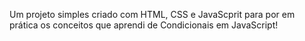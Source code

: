 Um projeto simples criado com HTML, CSS e JavaScprit para por em prática os conceitos que aprendi de Condicionais em JavaScript!